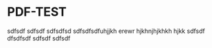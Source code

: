 # PDF-TEST

sdfsdf
sdfsdf
sdfsdfsd
sdfsdfsdfuhjjkh
erewr
hjkhnjhjkhkh
hjkk
sdfsdf
dfsdfsdf
sdfsdf
sdfsdf
